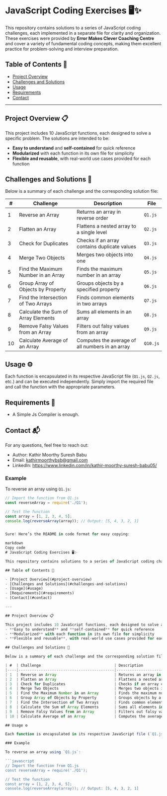 # JavaScript Coding Exercises 🖥️✨

This repository contains solutions to a series of JavaScript coding challenges, each implemented in a separate file for clarity and organization. These exercises were provided by **Error Makes Clever Coaching Centre** and cover a variety of fundamental coding concepts, making them excellent practice for problem-solving and interview preparation.

## Table of Contents 📑

- [Project Overview](#project-overview)
- [Challenges and Solutions](#challenges-and-solutions)
- [Usage](#usage)
- [Requirements](#requirements)
- [Contact](#contact)

---

## Project Overview 📋

This project includes 10 JavaScript functions, each designed to solve a specific problem. The solutions are intended to be:
- **Easy to understand** and **self-contained** for quick reference
- **Modularized** with each function in its own file for simplicity
- **Flexible and reusable**, with real-world use cases provided for each function

## Challenges and Solutions 🚀

Below is a summary of each challenge and the corresponding solution file:

| #  | Challenge                                 | Description                                               | File    |
|----|-------------------------------------------|-----------------------------------------------------------|---------|
| 1  | Reverse an Array                          | Returns an array in reverse order                         | `Q1.js` |
| 2  | Flatten an Array                          | Flattens a nested array to a single level                 | `Q2.js` |
| 3  | Check for Duplicates                      | Checks if an array contains duplicate values              | `Q3.js` |
| 4  | Merge Two Objects                         | Merges two objects into one                               | `Q4.js` |
| 5  | Find the Maximum Number in an Array       | Finds the maximum number in an array                      | `Q5.js` |
| 6  | Group Array of Objects by Property        | Groups objects by a specified property                    | `Q6.js` |
| 7  | Find the Intersection of Two Arrays       | Finds common elements in two arrays                       | `Q7.js` |
| 8  | Calculate the Sum of Array Elements       | Sums all elements in an array                             | `Q8.js` |
| 9  | Remove Falsy Values from an Array         | Filters out falsy values from an array                    | `Q9.js` |
| 10 | Calculate Average of an Array             | Computes the average of all numbers in an array           | `Q10.js` |

## Usage ⚙️

Each function is encapsulated in its respective JavaScript file (`Q1.js`, `Q2.js`, etc.) and can be executed independently. Simply import the required file and call the function with the appropriate parameters.

## Requirements 📌

- A Simple Js Compiler is enough.

## Contact 📬
For any questions, feel free to reach out:

- Author: Kathir Moorthy Suresh Babu
- Email: kathirmoorthybsb@gmail.com
- LinkedIn: https://www.linkedin.com/in/kathir-moorthy-suresh-babu05/

### Example

To reverse an array using `Q1.js`:

```javascript
// Import the function from Q1.js
const reverseArray = require('./Q1');

// Test the function
const array = [1, 2, 3, 4, 5];
console.log(reverseArray(array)); // Output: [5, 4, 3, 2, 1]


Sure! Here’s the README in code format for easy copying:

markdown
Copy code
# JavaScript Coding Exercises 🖥️✨

This repository contains solutions to a series of JavaScript coding challenges, each implemented in a separate file for clarity and organization. These exercises were provided by **Error Makes Clever Coaching Centre** and cover a variety of fundamental coding concepts, making them excellent practice for problem-solving and interview preparation.

## Table of Contents 📑

- [Project Overview](#project-overview)
- [Challenges and Solutions](#challenges-and-solutions)
- [Usage](#usage)
- [Requirements](#requirements)
- [Contact](#contact)

---

## Project Overview 📋

This project includes 10 JavaScript functions, each designed to solve a specific problem. The solutions are intended to be:
- **Easy to understand** and **self-contained** for quick reference
- **Modularized** with each function in its own file for simplicity
- **Flexible and reusable**, with real-world use cases provided for each function

## Challenges and Solutions 🚀

Below is a summary of each challenge and the corresponding solution file:

| #  | Challenge                                 | Description                                               | File    |
|----|-------------------------------------------|-----------------------------------------------------------|---------|
| 1  | Reverse an Array                          | Returns an array in reverse order                         | `Q1.js` |
| 2  | Flatten an Array                          | Flattens a nested array to a single level                 | `Q2.js` |
| 3  | Check for Duplicates                      | Checks if an array contains duplicate values              | `Q3.js` |
| 4  | Merge Two Objects                         | Merges two objects into one                               | `Q4.js` |
| 5  | Find the Maximum Number in an Array       | Finds the maximum number in an array                      | `Q5.js` |
| 6  | Group Array of Objects by Property        | Groups objects by a specified property                    | `Q6.js` |
| 7  | Find the Intersection of Two Arrays       | Finds common elements in two arrays                       | `Q7.js` |
| 8  | Calculate the Sum of Array Elements       | Sums all elements in an array                             | `Q8.js` |
| 9  | Remove Falsy Values from an Array         | Filters out falsy values from an array                    | `Q9.js` |
| 10 | Calculate Average of an Array             | Computes the average of all numbers in an array           | `Q10.js` |

## Usage ⚙️

Each function is encapsulated in its respective JavaScript file (`Q1.js`, `Q2.js`, etc.) and can be executed independently. Simply import the required file and call the function with the appropriate parameters.

### Example

To reverse an array using `Q1.js`:

```javascript
// Import the function from Q1.js
const reverseArray = require('./Q1');

// Test the function
const array = [1, 2, 3, 4, 5];
console.log(reverseArray(array)); // Output: [5, 4, 3, 2, 1]
